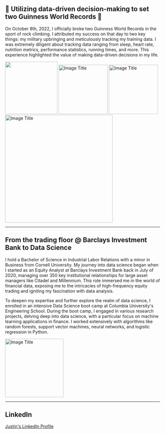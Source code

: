 ## 🥇 Utilizing data-driven decision-making to set two Guinness World Records 🥇

On October 8th, 2022, I officially broke two Guinness World Records in the sport of rock climbing. I attributed my success on that day to two key things: my military upbringing and meticulously tracking my training data. I was extremely diligent about tracking data ranging from sleep, heart rate, nutrition metrics, performance statistics, running times, and more. This experience highlighted the value of making data-driven decisions in my life.

<img src="https://github.com/justinvalli/justinvalli/assets/124414690/daf60c06-8fbb-4f16-b19a-c61a3de6591f" width="170" />

<img src="https://github.com/justinvalli/justinvalli/assets/124414690/5b78486f-e3d3-418c-aedc-4e6b098148a8" width="160" alt="Image Title">

<img src="https://github.com/justinvalli/justinvalli/assets/124414690/319e50d7-5863-4eb0-bf41-eea12596906a" width="160" alt="Image Title">

<img src="https://github.com/justinvalli/justinvalli/assets/124414690/a0d50827-3f04-4ed8-a440-1c5032a686a0" width="350" alt="Image Title">

------
## From the trading floor @ Barclays Investment Bank to Data Science

I hold a Bachelor of Science in Industrial Labor Relations with a minor in Business from Cornell University. My journey into data science began when I started as an Equity Analyst at Barclays Investment Bank back in July of 2020, managing over 350 key institutional relationships for large asset managers like Citadel and Millennium. This role immersed me in the world of financial data, exposing me to the intricacies of high-frequency equity trading and igniting my fascination with data analysis.

To deepen my expertise and further explore the realm of data science, I enrolled in an intensive Data Science boot camp at Columbia University's Engineering School. During the boot camp, I engaged in various research projects, delving deep into data science, with a particular focus on machine learning applications in finance. I worked extensively with algorithms like random forests, support vector machines, neural networks, and logistic regression in Python. 

<img src="https://github.com/justinvalli/justinvalli/assets/124414690/fa1ff692-07c6-4d24-8a94-fb4772d23c3a" width="190" alt="Image Title">

------
## LinkedIn
[Justin's LinkedIn Profile](https://www.linkedin.com/in/justinvalli/)
